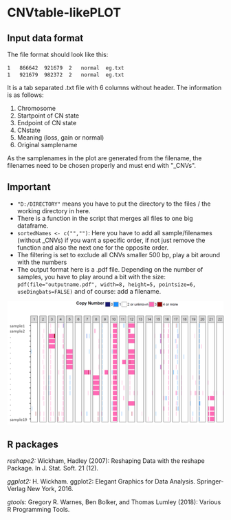 # CNVtable-likePLOT

## Input data format

The file format should look like this:

    1	866642	921679	2	normal	eg.txt
    1	921679	982372	2	normal	eg.txt

It is a tab separated .txt file with 6 columns without header. The information is as follows:

1. Chromosome
2. Startpoint of CN state
3. Endpoint of CN state
4. CNstate
5. Meaning (loss, gain or normal)
6. Original samplename 

As the samplenames in the plot are generated from the filename, the filenames need to be chosen properly and must end with "_CNVs".




## Important

* `"D:/DIRECTORY"` means you have to put the directory to the files / the working directory in here.
* There is a function in the script that merges all files to one big dataframe.
* `sortedNames <- c("","")`: Here you have to add all sample/filenames (without _CNVs) if you want a specific order, if not just remove the function and also the next one for the opposite order.
*	The filtering is set to exclude all CNVs smaller 500 bp, play a bit around with the numbers
*	The output format here is a .pdf file. Depending on the number of samples, you have to play around a bit with the size: `pdf(file="outputname.pdf", width=8, height=5, pointsize=6, useDingbats=FALSE)` and of course: add a filename.

![CNV-table-like-visualization](https://github.com/KristinaKeuper/CNVtable-likePLOT/blob/master/cnv_table-like_visualization.png "CNV plot")


## R packages

*reshape2:* Wickham, Hadley (2007): Reshaping Data with the reshape Package. In J. Stat. Soft. 21 (12).

*ggplot2:* H. Wickham. ggplot2: Elegant Graphics for Data Analysis. Springer-Verlag New York, 2016. 

*gtools:* Gregory R. Warnes, Ben Bolker, and Thomas Lumley (2018): Various R Programming Tools.
